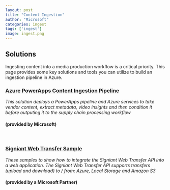 ```yaml
---
layout: post
title: "Content Ingestion"
author: "Microsoft"
categories: ingest
tags: ['ingest']
image: ingest.png
---
```


## Solutions

Ingesting content into a media production workflow is a critical priority. This page provides some key solutions and tools you can utilize to build an ingestion pipeline in Azure.

<div class="mstitlebox">
<h3><a href="https://github.com/MediaEntertainmentLabs/content-ingest-pipeline">Azure PowerApps Content Ingestion Pipeline</a></h3>
</div>
<div class ="textbox">
<i>This solution deploys a PowerApps pipeline and Azure services to take vendor content, extract metadata, video insights and then condition it before outputing it to the supply chain processing workflow</i>
<br>
<h4>(provided by Microsoft)</h4>
</div>

<p>
<br>
<p>

<div class="partnertitlebox">
<h3><a href="https://github.com/Signiant/web-transfer-api-samples">Signiant Web Transfer Sample</a></h3>
</div>
<div class ="textbox">
<i>These samples to show how to integrate the Signiant Web Transfer API into a web application. The Signiant Web Transfer API supports transfers (upload and download) to / from: Azure, Local Storage and Amazon S3</i>
<br>
<h4>(provided by a Microsoft Partner)</h4>
</div>

<p>
<br>
<p>